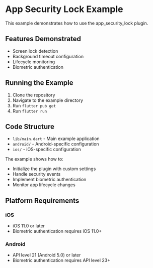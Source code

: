 # App Security Lock Example

This example demonstrates how to use the app_security_lock plugin.

## Features Demonstrated

- Screen lock detection
- Background timeout configuration
- Lifecycle monitoring
- Biometric authentication

## Running the Example

1. Clone the repository
2. Navigate to the example directory
3. Run `flutter pub get`
4. Run `flutter run`

## Code Structure

- `lib/main.dart` - Main example application
- `android/` - Android-specific configuration
- `ios/` - iOS-specific configuration

The example shows how to:
- Initialize the plugin with custom settings
- Handle security events
- Implement biometric authentication
- Monitor app lifecycle changes

## Platform Requirements

### iOS
- iOS 11.0 or later
- Biometric authentication requires iOS 11.0+

### Android
- API level 21 (Android 5.0) or later
- Biometric authentication requires API level 23+
